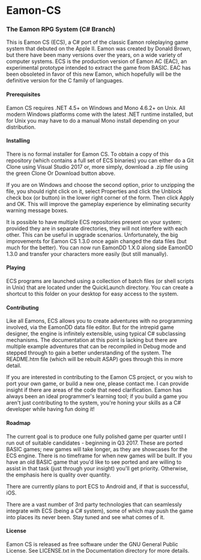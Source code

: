# Eamon-CS
### The Eamon RPG System (C# Branch)

This is Eamon CS (ECS), a C# port of the classic Eamon roleplaying game system that debuted on the Apple II.  Eamon was created by Donald Brown, but there have been many versions over the years, on a wide variety of computer systems.  ECS is the production version of Eamon AC (EAC), an experimental prototype intended to extract the game from BASIC.  EAC has been obsoleted in favor of this new Eamon, which hopefully will be the definitive version for the C family of languages.

#### Prerequisites

Eamon CS requires .NET 4.5+ on Windows and Mono 4.6.2+ on Unix.  All modern Windows platforms come with the latest .NET runtime installed, but for Unix you may have to do a manual Mono install depending on your distribution.

#### Installing

There is no formal installer for Eamon CS.  To obtain a copy of this repository (which contains a full set of ECS binaries) you can either do a Git Clone using Visual Studio 2017 or, more simply, download a .zip file using the green Clone Or Download button above.

If you are on Windows and choose the second option, prior to unzipping the file, you should right click on it, select Properties and click the Unblock check box (or button) in the lower right corner of the form.  Then click Apply and OK.  This will improve the gameplay experience by eliminating security warning message boxes.

It is possible to have multiple ECS repositories present on your system; provided they are in separate directories, they will not interfere with each other.  This can be useful in upgrade scenarios.  Unfortunately, the big improvements for Eamon CS 1.3.0 once again changed the data files (but much for the better).  You can now run EamonDD 1.X.0 along side EamonDD 1.3.0 and transfer your characters more easily (but still manually).

#### Playing

ECS programs are launched using a collection of batch files (or shell scripts in Unix) that are located under the QuickLaunch directory.  You can create a shortcut to this folder on your desktop for easy access to the system.

#### Contributing

Like all Eamons, ECS allows you to create adventures with no programming involved, via the EamonDD data file editor.  But for the intrepid game designer, the engine is infinitely extensible, using typical C# subclassing mechanisms.  The documentation at this point is lacking but there are multiple example adventures that can be recompiled in Debug mode and stepped through to gain a better understanding of the system.  The README.htm file (which will be rebuilt ASAP) goes through this in more detail.

If you are interested in contributing to the Eamon CS project, or you wish to port your own game, or build a new one, please contact me.  I can provide insight if there are areas of the code that need clarification.  Eamon has always been an ideal programmer's learning tool; if you build a game you aren't just contributing to the system, you're honing your skills as a C# developer while having fun doing it!

#### Roadmap

The current goal is to produce one fully polished game per quarter until I run out of suitable candidates - beginning in Q3 2017.  These are ported BASIC games; new games will take longer, as they are showcases for the ECS engine.  There is no timeframe for when new games will be built.  If you have an old BASIC game that you'd like to see ported and are willing to assist in that task (just through your insight) you'll get priority.  Otherwise, the emphasis here is quality over quantity.

There are currently plans to port ECS to Android and, if that is successful, iOS.

There are a vast number of 3rd party technologies that can seamlessly integrate with ECS (being a C# system), some of which may push the game into places its never been.  Stay tuned and see what comes of it.

#### License

Eamon CS is released as free software under the GNU General Public License.  See LICENSE.txt in the Documentation directory for more details.

